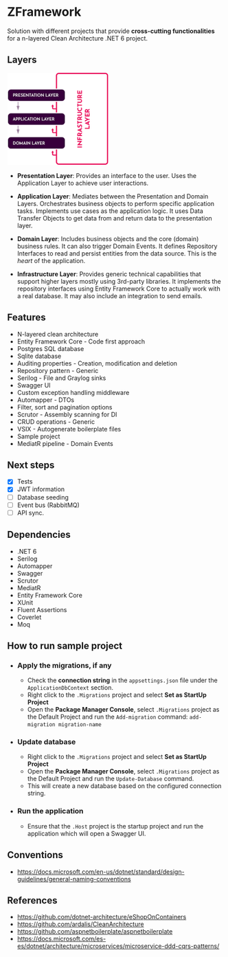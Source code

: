 # ZFramework

Solution with different projects that provide **cross-cutting functionalities** for a n-layered Clean Architecture .NET 6 project.

## Layers
![DDD](image.png)

* **Presentation Layer**: Provides an interface to the user. Uses the Application Layer to achieve user interactions.
  
* **Application Layer**: Mediates between the Presentation and Domain Layers. Orchestrates business objects to perform specific application tasks. Implements use cases as the application logic. It uses Data Transfer Objects to get data from and return data to the presentation layer.
  
* **Domain Layer**: Includes business objects and the core (domain) business rules. It can also trigger Domain Events. It defines Repository Interfaces to read and persist entities from the data source. This is the *heart* of the application. 
  
* **Infrastructure Layer**: Provides generic technical capabilities that support higher layers mostly using 3rd-party libraries. It implements the repository interfaces using Entity Framework Core to actually work with a real database. It may also include an integration to send emails.

## Features
* N-layered clean architecture
* Entity Framework Core - Code first approach
* Postgres SQL database
* Sqlite database
* Auditing properties - Creation, modification and deletion
* Repository pattern - Generic
* Serilog - File and Graylog sinks
* Swagger UI
* Custom exception handling middleware
* Automapper - DTOs
* Filter, sort and pagination options
* Scrutor - Assembly scanning for DI
* CRUD operations - Generic
* VSIX - Autogenerate boilerplate files
* Sample project
* MediatR pipeline - Domain Events

## Next steps
* [x] Tests
* [X] JWT information
* [ ] Database seeding
* [ ] Event bus (RabbitMQ)
* [ ] API sync.

## Dependencies
* .NET 6
* Serilog
* Automapper
* Swagger
* Scrutor
* MediatR
* Entity Framework Core
* XUnit
* Fluent Assertions
* Coverlet
* Moq

## How to run sample project
* ### Apply the migrations, if any
    - Check the **connection string** in the `appsettings.json` file under the `ApplicationDbContext` section.
    - Right click to the `.Migrations` project and select **Set as StartUp Project**
    - Open the **Package Manager Console**, select `.Migrations` project as the Default Project and run the `Add-migration` command: `add-migration migration-name`

* ### Update database
    - Right click to the `.Migrations` project and select **Set as StartUp Project**
    - Open the **Package Manager Console**, select `.Migrations` project as the Default Project and run the `Update-Database` command.
    - This will create a new database based on the configured connection string. 

* ### Run the application
    - Ensure that the `.Host` project is the startup project and run the application which will open a Swagger UI.

## Conventions
* https://docs.microsoft.com/en-us/dotnet/standard/design-guidelines/general-naming-conventions

## References
* https://github.com/dotnet-architecture/eShopOnContainers
* https://github.com/ardalis/CleanArchitecture
* https://github.com/aspnetboilerplate/aspnetboilerplate
* https://docs.microsoft.com/es-es/dotnet/architecture/microservices/microservice-ddd-cqrs-patterns/
